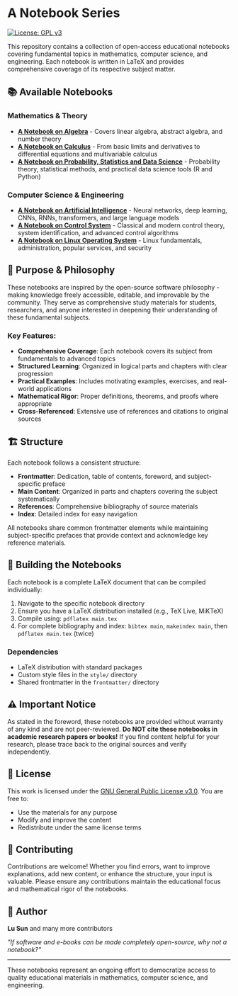 # A Notebook Series

[![License: GPL v3](https://img.shields.io/badge/License-GPLv3-blue.svg)](https://www.gnu.org/licenses/gpl-3.0)

This repository contains a collection of open-access educational notebooks covering fundamental topics in mathematics, computer science, and engineering. Each notebook is written in LaTeX and provides comprehensive coverage of its respective subject matter.

## 📚 Available Notebooks

### Mathematics & Theory
- **[A Notebook on Algebra](./A%20Notebook%20on%20Algebra/)** - Covers linear algebra, abstract algebra, and number theory
- **[A Notebook on Calculus](./A%20Notebook%20on%20Calculus/)** - From basic limits and derivatives to differential equations and multivariable calculus
- **[A Notebook on Probability, Statistics and Data Science](./A%20Notebook%20on%20Probability,%20Statistics%20and%20Data%20Science/)** - Probability theory, statistical methods, and practical data science tools (R and Python)

### Computer Science & Engineering
- **[A Notebook on Artificial Intelligence](./A%20Notebook%20on%20Artificial%20Intelligence/)** - Neural networks, deep learning, CNNs, RNNs, transformers, and large language models
- **[A Notebook on Control System](./A%20Notebook%20on%20Control%20System/)** - Classical and modern control theory, system identification, and advanced control algorithms
- **[A Notebook on Linux Operating System](./A%20Notebook%20on%20Linux/)** - Linux fundamentals, administration, popular services, and security

## 🎯 Purpose & Philosophy

These notebooks are inspired by the open-source software philosophy - making knowledge freely accessible, editable, and improvable by the community. They serve as comprehensive study materials for students, researchers, and anyone interested in deepening their understanding of these fundamental subjects.

### Key Features:
- **Comprehensive Coverage**: Each notebook covers its subject from fundamentals to advanced topics
- **Structured Learning**: Organized in logical parts and chapters with clear progression
- **Practical Examples**: Includes motivating examples, exercises, and real-world applications
- **Mathematical Rigor**: Proper definitions, theorems, and proofs where appropriate
- **Cross-Referenced**: Extensive use of references and citations to original sources

## 🏗️ Structure

Each notebook follows a consistent structure:
- **Frontmatter**: Dedication, table of contents, foreword, and subject-specific preface
- **Main Content**: Organized in parts and chapters covering the subject systematically
- **References**: Comprehensive bibliography of source materials
- **Index**: Detailed index for easy navigation

All notebooks share common frontmatter elements while maintaining subject-specific prefaces that provide context and acknowledge key reference materials.

## 🔧 Building the Notebooks

Each notebook is a complete LaTeX document that can be compiled individually:

1. Navigate to the specific notebook directory
2. Ensure you have a LaTeX distribution installed (e.g., TeX Live, MiKTeX)
3. Compile using: `pdflatex main.tex`
4. For complete bibliography and index: `bibtex main`, `makeindex main`, then `pdflatex main.tex` (twice)

### Dependencies
- LaTeX distribution with standard packages
- Custom style files in the `style/` directory
- Shared frontmatter in the `frontmatter/` directory

## ⚠️ Important Notice

As stated in the foreword, these notebooks are provided without warranty of any kind and are not peer-reviewed. **Do NOT cite these notebooks in academic research papers or books!** If you find content helpful for your research, please trace back to the original sources and verify independently.

## 📄 License

This work is licensed under the [GNU General Public License v3.0](./LICENSE). You are free to:
- Use the materials for any purpose
- Modify and improve the content
- Redistribute under the same license terms

## 🤝 Contributing

Contributions are welcome! Whether you find errors, want to improve explanations, add new content, or enhance the structure, your input is valuable. Please ensure any contributions maintain the educational focus and mathematical rigor of the notebooks.

## 👤 Author

**Lu Sun** and many more contributors

*"If software and e-books can be made completely open-source, why not a notebook?"*

---

These notebooks represent an ongoing effort to democratize access to quality educational materials in mathematics, computer science, and engineering.
